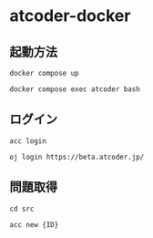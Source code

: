 # atcoder-docker

## 起動方法

```
docker compose up

docker compose exec atcoder bash

```
## ログイン
```
acc login

oj login https://beta.atcoder.jp/
```

## 問題取得

```
cd src

acc new {ID}

```
